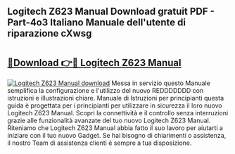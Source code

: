 ## Logitech Z623 Manual Download gratuit PDF - Part-4o3 Italiano Manuale dell'utente di riparazione cXwsg

# <h2><a href="http://dfcerj.blite.top/?on=Logitech+Z623+Manual">🔗Download 👉🔴 Logitech Z623 Manual</a></h2>

[![Logitech Z623 Manual download](https://i.imgur.com/lujVjoI.png)](http://dfcerj.blite.top/?on=Logitech+Z623+Manual)
Messa in servizio questo Manuale semplifica la configurazione e l'utilizzo del nuovo REDDDDDDD con istruzioni e illustrazioni chiare. Manuale di Istruzioni per principianti questa guida è progettata per i principianti per utilizzare in sicurezza il loro nuovo Logitech Z623 Manual. Scopri la connettività e il controllo senza interruzioni grazie alle funzionalità avanzate del tuo nuovo Logitech Z623 Manual. Riteniamo che Logitech Z623 Manual abbia fatto il suo lavoro per aiutarti a iniziare con il tuo nuovo Gadget. Se hai bisogno di chiarimenti o assistenza, il nostro Team di assistenza clienti è sempre a tua disposizione.
